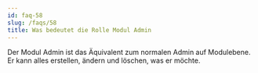 ```yaml
---
id: faq-58
slug: /faqs/58
title: Was bedeutet die Rolle Modul Admin
---
```

Der Modul Admin ist das Äquivalent zum normalen Admin auf Modulebene. Er kann alles erstellen, ändern und löschen, was er möchte.